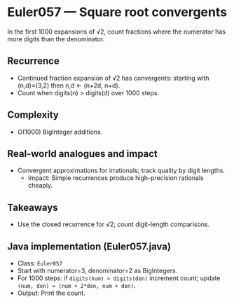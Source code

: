 # Euler057 — Square root convergents

In the first 1000 expansions of √2, count fractions where the numerator has more digits than the denominator.

## Recurrence

- Continued fraction expansion of √2 has convergents: starting with (n,d)=(3,2) then n,d ← (n+2d, n+d).
- Count when digits(n) > digits(d) over 1000 steps.

## Complexity
- O(1000) BigInteger additions.

## Real-world analogues and impact
- Convergent approximations for irrationals; track quality by digit lengths.
  - Impact: Simple recurrences produce high-precision rationals cheaply.

## Takeaways
- Use the closed recurrence for √2; count digit-length comparisons.


## Java implementation (Euler057.java)

- Class: `Euler057`
- Start with numerator=3, denominator=2 as BigIntegers.
- For 1000 steps: if `digits(num) > digits(den)` increment count; update `(num, den) = (num + 2*den, num + den)`.
- Output: Print the count.
